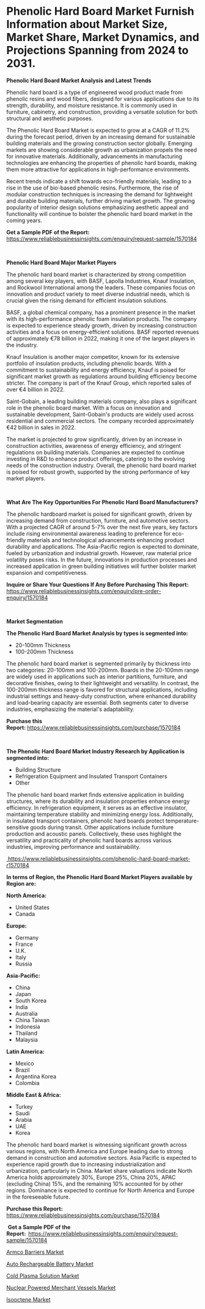 <p><h1>Phenolic Hard Board Market Furnish Information about Market Size, Market Share, Market Dynamics, and Projections Spanning from 2024 to 2031.</h1></p><p><strong>Phenolic Hard Board Market Analysis and Latest Trends</strong></p>
<p><p>Phenolic hard board is a type of engineered wood product made from phenolic resins and wood fibers, designed for various applications due to its strength, durability, and moisture resistance. It is commonly used in furniture, cabinetry, and construction, providing a versatile solution for both structural and aesthetic purposes.</p><p>The Phenolic Hard Board Market is expected to grow at a CAGR of 11.2% during the forecast period, driven by an increasing demand for sustainable building materials and the growing construction sector globally. Emerging markets are showing considerable growth as urbanization propels the need for innovative materials. Additionally, advancements in manufacturing technologies are enhancing the properties of phenolic hard boards, making them more attractive for applications in high-performance environments.</p><p>Recent trends indicate a shift towards eco-friendly materials, leading to a rise in the use of bio-based phenolic resins. Furthermore, the rise of modular construction techniques is increasing the demand for lightweight and durable building materials, further driving market growth. The growing popularity of interior design solutions emphasizing aesthetic appeal and functionality will continue to bolster the phenolic hard board market in the coming years.</p></p>
<p><strong>Get a Sample PDF of the Report:&nbsp;</strong> <a href="https://www.reliablebusinessinsights.com/enquiry/request-sample/1570184?utm_campaign=84&utm_medium=2&utm_source=Github&utm_content=ia&utm_term=29102024&utm_id=phenolic-hard-board">https://www.reliablebusinessinsights.com/enquiry/request-sample/1570184</a></p>
<p>&nbsp;</p>
<p><strong>Phenolic Hard Board Major Market Players</strong></p>
<p><p>The phenolic hard board market is characterized by strong competition among several key players, with BASF, Lapolla Industries, Knauf Insulation, and Rockwool International among the leaders. These companies focus on innovation and product variety to meet diverse industrial needs, which is crucial given the rising demand for efficient insulation solutions.</p><p>BASF, a global chemical company, has a prominent presence in the market with its high-performance phenolic foam insulation products. The company is expected to experience steady growth, driven by increasing construction activities and a focus on energy-efficient solutions. BASF reported revenues of approximately €78 billion in 2022, making it one of the largest players in the industry.</p><p>Knauf Insulation is another major competitor, known for its extensive portfolio of insulation products, including phenolic boards. With a commitment to sustainability and energy efficiency, Knauf is poised for significant market growth as regulations around building efficiency become stricter. The company is part of the Knauf Group, which reported sales of over €4 billion in 2022.</p><p>Saint-Gobain, a leading building materials company, also plays a significant role in the phenolic board market. With a focus on innovation and sustainable development, Saint-Gobain's products are widely used across residential and commercial sectors. The company recorded approximately €42 billion in sales in 2022.</p><p>The market is projected to grow significantly, driven by an increase in construction activities, awareness of energy efficiency, and stringent regulations on building materials. Companies are expected to continue investing in R&D to enhance product offerings, catering to the evolving needs of the construction industry. Overall, the phenolic hard board market is poised for robust growth, supported by the strong performance of key market players.</p></p>
<p>&nbsp;</p>
<p><strong>What Are The Key Opportunities For Phenolic Hard Board Manufacturers?</strong></p>
<p><p>The phenolic hardboard market is poised for significant growth, driven by increasing demand from construction, furniture, and automotive sectors. With a projected CAGR of around 5-7% over the next five years, key factors include rising environmental awareness leading to preference for eco-friendly materials and technological advancements enhancing product durability and applications. The Asia-Pacific region is expected to dominate, fueled by urbanization and industrial growth. However, raw material price volatility poses risks. In the future, innovations in production processes and increased application in green building initiatives will further bolster market expansion and competitiveness.</p></p>
<p><strong>Inquire or Share Your Questions If Any Before Purchasing This Report:</strong> <a href="https://www.reliablebusinessinsights.com/enquiry/pre-order-enquiry/1570184?utm_campaign=84&utm_medium=2&utm_source=Github&utm_content=ia&utm_term=29102024&utm_id=phenolic-hard-board">https://www.reliablebusinessinsights.com/enquiry/pre-order-enquiry/1570184</a></p>
<p>&nbsp;</p>
<p><strong>Market Segmentation</strong></p>
<p><strong>The Phenolic Hard Board Market Analysis by types is segmented into:</strong></p>
<p><ul><li>20-100mm Thickness</li><li>100-200mm Thickness</li></ul></p>
<p><p>The phenolic hard board market is segmented primarily by thickness into two categories: 20-100mm and 100-200mm. Boards in the 20-100mm range are widely used in applications such as interior partitions, furniture, and decorative finishes, owing to their lightweight and versatility. In contrast, the 100-200mm thickness range is favored for structural applications, including industrial settings and heavy-duty construction, where enhanced durability and load-bearing capacity are essential. Both segments cater to diverse industries, emphasizing the material's adaptability.</p></p>
<p><strong>Purchase this Report:&nbsp;</strong><a href="https://www.reliablebusinessinsights.com/purchase/1570184?utm_campaign=84&utm_medium=2&utm_source=Github&utm_content=ia&utm_term=29102024&utm_id=phenolic-hard-board">https://www.reliablebusinessinsights.com/purchase/1570184</a></p>
<p>&nbsp;</p>
<p><strong>The Phenolic Hard Board Market Industry Research by Application is segmented into:</strong></p>
<p><ul><li>Building Structure</li><li>Refrigeration Equipment and Insulated Transport Containers</li><li>Other</li></ul></p>
<p><p>The phenolic hard board market finds extensive application in building structures, where its durability and insulation properties enhance energy efficiency. In refrigeration equipment, it serves as an effective insulator, maintaining temperature stability and minimizing energy loss. Additionally, in insulated transport containers, phenolic hard boards protect temperature-sensitive goods during transit. Other applications include furniture production and acoustic panels. Collectively, these uses highlight the versatility and practicality of phenolic hard boards across various industries, improving performance and sustainability.</p></p>
<p><a href="https://www.reliablebusinessinsights.com/phenolic-hard-board-market-r1570184?utm_campaign=84&utm_medium=2&utm_source=Github&utm_content=ia&utm_term=29102024&utm_id=phenolic-hard-board">&nbsp;https://www.reliablebusinessinsights.com/phenolic-hard-board-market-r1570184</a></p>
<p><strong>In terms of Region, the Phenolic Hard Board Market Players available by Region are:</strong></p>
<p>
    <p> <strong> North America: </strong>
        <ul>
            <li>United States</li>
            <li>Canada</li>
        </ul>
        </p> 
    <p> <strong> Europe: </strong>
        <ul>
            <li>Germany</li>
            <li>France</li>
            <li>U.K.</li>
            <li>Italy</li>
            <li>Russia</li>
        </ul>
        </p> 
    <p> <strong> Asia-Pacific: </strong>
        <ul>
            <li>China</li>
            <li>Japan</li>
            <li>South Korea</li>
            <li>India</li>
            <li>Australia</li>
            <li>China Taiwan</li>
            <li>Indonesia</li>
            <li>Thailand</li>
            <li>Malaysia</li>
        </ul>
        </p> 
    <p> <strong> Latin America: </strong>
        <ul>
            <li>Mexico</li>
            <li>Brazil</li>
            <li>Argentina Korea</li>
            <li>Colombia</li>
        </ul>
        </p> 
    <p> <strong> Middle East & Africa: </strong>
        <ul>
            <li>Turkey</li>
            <li>Saudi</li>
            <li>Arabia</li>
            <li>UAE</li>
            <li>Korea</li>
        </ul>
    </p>
    </p>
<p><p>The phenolic hard board market is witnessing significant growth across various regions, with North America and Europe leading due to strong demand in construction and automotive sectors. Asia Pacific is expected to experience rapid growth due to increasing industrialization and urbanization, particularly in China. Market share valuations indicate North America holds approximately 30%, Europe 25%, China 20%, APAC (excluding China) 15%, and the remaining 10% accounted for by other regions. Dominance is expected to continue for North America and Europe in the foreseeable future.</p></p>
<p><strong>Purchase this Report: </strong><a href="https://www.reliablebusinessinsights.com/purchase/1570184?utm_campaign=84&utm_medium=2&utm_source=Github&utm_content=ia&utm_term=29102024&utm_id=phenolic-hard-board">https://www.reliablebusinessinsights.com/purchase/1570184</a></p>
<p>&nbsp;<strong>Get a Sample PDF of the Report:&nbsp;&nbsp;</strong><a href="https://www.reliablebusinessinsights.com/enquiry/request-sample/1570184?utm_campaign=84&utm_medium=2&utm_source=Github&utm_content=ia&utm_term=29102024&utm_id=phenolic-hard-board">https://www.reliablebusinessinsights.com/enquiry/request-sample/1570184</a></p>
<p><strong></strong></p>
<p><p><a href="https://www.linkedin.com/pulse/global-armco-barriers-market-trends-forecasts-strategic-analysis-dxwhe?utm_campaign=84&utm_medium=2&utm_source=Github&utm_content=ia&utm_term=29102024&utm_id=phenolic-hard-board">Armco Barriers Market</a></p><p><a href="https://www.linkedin.com/pulse/trends-global-auto-rechargeable-battery-market-forecast-analysis-7blje?utm_campaign=84&utm_medium=2&utm_source=Github&utm_content=ia&utm_term=29102024&utm_id=phenolic-hard-board">Auto Rechargeable Battery Market</a></p><p><a href="https://issuu.com/reportprime-2/docs/cold-plasma-solution-market-size-20_7d8b77fd897624?utm_campaign=84&utm_medium=2&utm_source=Github&utm_content=ia&utm_term=29102024&utm_id=phenolic-hard-board">Cold Plasma Solution Market</a></p><p><a href="https://github.com/MegiDuro586/Market-Research-Report-List-1/blob/main/nuclear-powered-merchant-vessels-market.md?utm_campaign=84&utm_medium=2&utm_source=Github&utm_content=ia&utm_term=29102024&utm_id=phenolic-hard-board">Nuclear Powered Merchant Vessels Market</a></p><p><a href="https://github.com/akrenkthongy/Market-Research-Report-List-1/blob/main/isooctene-market.md?utm_campaign=84&utm_medium=2&utm_source=Github&utm_content=ia&utm_term=29102024&utm_id=phenolic-hard-board">Isooctene Market</a></p></p>